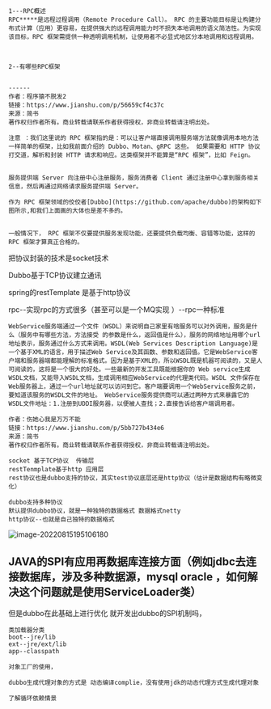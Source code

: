 ```


```



```
1---RPC概述
RPC*****是远程过程调用（Remote Procedure Call）。 RPC 的主要功能目标是让构建分布式计算（应用）更容易，在提供强大的远程调用能力时不损失本地调用的语义简洁性。为实现该目标，RPC 框架需提供一种透明调用机制，让使用者不必显式地区分本地调用和远程调用。



2--有哪些RPC框架


------
作者：程序猿不脱发2
链接：https://www.jianshu.com/p/56659cf4c37c
来源：简书
著作权归作者所有。商业转载请联系作者获得授权，非商业转载请注明出处。
```



```
注意 ：我们这里说的 RPC 框架指的是：可以让客户端直接调用服务端方法就像调用本地方法一样简单的框架，比如我前面介绍的 Dubbo、Motan、gRPC 这些。 如果需要和 HTTP 协议打交道，解析和封装 HTTP 请求和响应。这类框架并不能算是“RPC 框架”，比如 Feign。


服务提供端 Server 向注册中心注册服务，服务消费者 Client 通过注册中心拿到服务相关信息，然后再通过网络请求服务提供端 Server。

作为 RPC 框架领域的佼佼者[Dubbo](https://github.com/apache/dubbo)的架构如下图所示,和我们上面画的大体也是差不多的。


一般情况下， RPC 框架不仅要提供服务发现功能，还要提供负载均衡、容错等功能，这样的 RPC 框架才算真正合格的。
```





把协议封装的技术是socket技术

Dubbo基于TCP协议建立通讯

spring的restTemplate 是基于http协议



rpc--实现rpc的方式很多（甚至可以是一个MQ实现 ）--rpc一种标准



```
WebService服务端通过一个文件（WSDL）来说明自己家里有啥服务可以对外调用，服务是什么（服务中有哪些方法，方法接受 的参数是什么，返回值是什么），服务的网络地址用哪个url地址表示，服务通过什么方式来调用。WSDL(Web Services Description Language)是一个基于XML的语言，用于描述Web Service及其函数、参数和返回值。它是WebService客户端和服务器端都能理解的标准格式。因为是基于XML的，所以WSDL既是机器可阅读的，又是人可阅读的，这将是一个很大的好处。一些最新的开发工具既能根据你的 Web service生成WSDL文档，又能导入WSDL文档，生成调用相应WebService的代理类代码。WSDL 文件保存在Web服务器上，通过一个url地址就可以访问到它。客户端要调用一个WebService服务之前，要知道该服务的WSDL文件的地址。 WebService服务提供商可以通过两种方式来暴露它的WSDL文件地址：1.注册到UDDI服务器，以便被人查找；2.直接告诉给客户端调用者。

作者：伤她心我是万万不能
链接：https://www.jianshu.com/p/5bb727b434e6
来源：简书
著作权归作者所有。商业转载请联系作者获得授权，非商业转载请注明出处。
```





```
socket 基于TCP协议  传输层
restTenmplate基于http 应用层
rest协议也是dubbo支持的协议，其实test协议底层还是http协议（估计是数据结构有略微变化）

dubbo支持多种协议
默认提供dubbo协议，就是一种独特的数据格式 数据格式netty
http协议--也就是自己独特的数据格式
```

![image-20220815195106180](D:/音乐图片/typora图片/image-20220815195106180.png)











## JAVA的SPI有应用再数据库连接方面（例如jdbc去连接数据库，涉及多种数据源，mysql oracle ，如何解决这个问题就是使用ServiceLoader类）

但是dubbo在此基础上进行优化 就开发出dubbo的SPI机制吗，





```
类加载器分类
boot--jre/lib
ext--jre/ext/lib
app--classpath
```

```
对象工厂的使用，
```



```
dubbo生成代理对象的方式是 动态编译complie，没有使用jdk的动态代理方式生成代理对象

了解循环依赖情景
```

